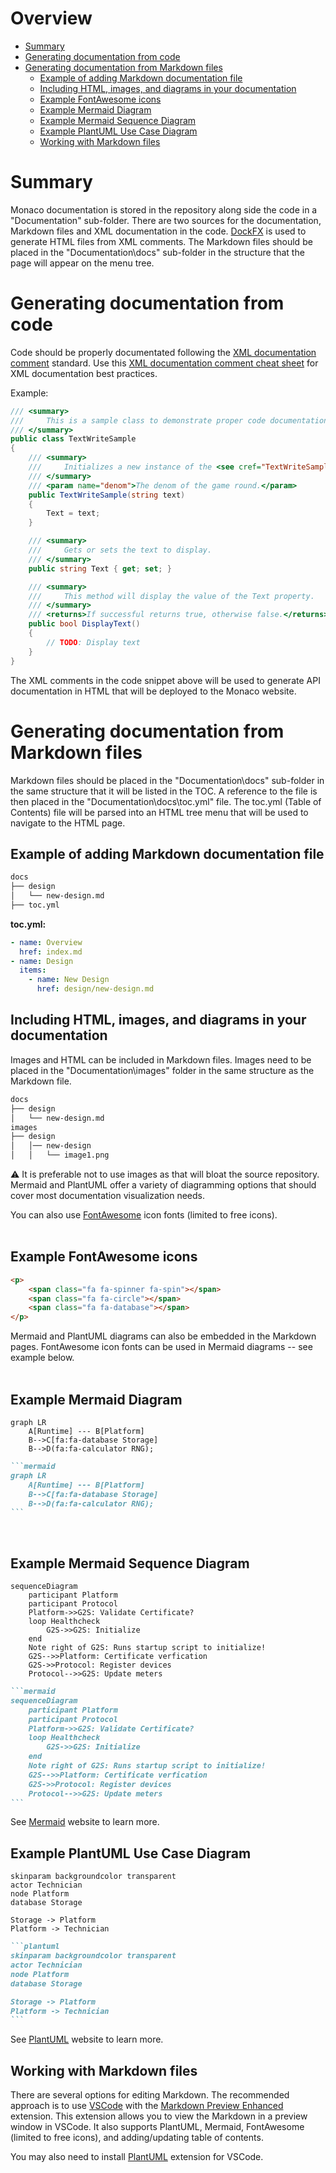 Overview
========

<!-- @import "[TOC]" {cmd="toc" depthFrom=1 depthTo=6 orderedList=false} -->

<!-- code_chunk_output -->

- [Summary](#summary)
- [Generating documentation from code](#generating-documentation-from-code)
- [Generating documentation from Markdown files](#generating-documentation-from-markdown-files)
  - [Example of adding Markdown documentation file](#example-of-adding-markdown-documentation-file)
  - [Including HTML, images, and diagrams in your documentation](#including-html-images-and-diagrams-in-your-documentation)
  - [Example FontAwesome icons](#example-fontawesome-icons)
  - [Example Mermaid Diagram](#example-mermaid-diagram)
  - [Example Mermaid Sequence Diagram](#example-mermaid-sequence-diagram)
  - [Example PlantUML Use Case Diagram](#example-plantuml-use-case-diagram)
  - [Working with Markdown files](#working-with-markdown-files)

<!-- /code_chunk_output -->

# Summary
Monaco documentation is stored in the repository along side the code in a "Documentation" sub-folder. There are two sources for the documentation, Markdown files and XML documentation in the code. <a href="https://dotnet.github.io/docfx" target="_blank">DockFX</a> is used to generate HTML files from XML comments. The Markdown files should be placed in the "Documentation\docs" sub-folder in the structure that the page will appear on the menu tree.

# Generating documentation from code
Code should be properly documentated following the <a href="https://docs.microsoft.com/en-us/dotnet/csharp/language-reference/xmldoc" target="_blank">XML documentation comment</a> standard. Use this <a href="https://blog.rsuter.com/best-practices-for-writing-xml-documentation-phrases-in-c" target="_blank">XML documentation comment cheat sheet</a> for XML documentation best practices.

Example:
``` csharp
/// <summary>
///     This is a sample class to demonstrate proper code documentation.
/// </summary>
public class TextWriteSample
{
    /// <summary>
    ///     Initializes a new instance of the <see cref="TextWriteSample" class.
    /// </summary>
    /// <param name="denom">The denom of the game round.</param>
    public TextWriteSample(string text)
    {
        Text = text;
    }

    /// <summary>
    ///     Gets or sets the text to display.
    /// </summary>
    public string Text { get; set; }

    /// <summary>
    ///     This method will display the value of the Text property.
    /// </summary>
    /// <returns>If successful returns true, otherwise false.</returns>
    public bool DisplayText()
    {
        // TODO: Display text
    }
}
```

The XML comments in the code snippet above will be used to generate API documentation in HTML that will be deployed to the Monaco website.

# Generating documentation from Markdown files
Markdown files should be placed in the "Documentation\docs" sub-folder in the same structure that it will be listed in the TOC. A reference to the file is then placed in the "Documentation\docs\toc.yml" file. The toc.yml (Table of Contents) file will be parsed into an HTML tree menu that will be used to navigate to the HTML page.
<br />

## Example of adding Markdown documentation file
```bash
docs
├── design
│   └── new-design.md
├── toc.yml
```

**toc.yml:**
```yaml
- name: Overview
  href: index.md
- name: Design
  items:
    - name: New Design
      href: design/new-design.md
```

## Including HTML, images, and diagrams in your documentation
Images and HTML can be included in Markdown files. Images need to be placed in the "Documentation\images" folder in the same structure as the Markdown file.

```bash
docs
├── design
│   └── new-design.md
images
├── design
│   │── new-design
│   │   └── image1.png
```

:warning: It is preferable not to use images as that will bloat the source repository. Mermaid and PlantUML offer a variety of diagramming options that should cover most documentation visualization needs.

You can also use <a href="https://fontawesome.com" target="_blank">FontAwesome</a> icon fonts (limited to free icons).
<br />
<br />

## Example FontAwesome icons
<p>
    <span class="fa fa-spinner fa-spin"></span>
    <span class="fa fa-circle"></span>
    <span class="fa fa-database"></span>
</p>

```html
<p>
    <span class="fa fa-spinner fa-spin"></span>
    <span class="fa fa-circle"></span>
    <span class="fa fa-database"></span>
</p>
```

Mermaid and PlantUML diagrams can also be embedded in the Markdown pages. FontAwesome icon fonts can be used in Mermaid diagrams -- see example below.
<br />
<br />

## Example Mermaid Diagram
```mermaid
graph LR
    A[Runtime] --- B[Platform]
    B-->C[fa:fa-database Storage]
    B-->D(fa:fa-calculator RNG);
```

````Markdown
```mermaid
graph LR
    A[Runtime] --- B[Platform]
    B-->C[fa:fa-database Storage]
    B-->D(fa:fa-calculator RNG);
```
````
<br />

## Example Mermaid Sequence Diagram
```mermaid
sequenceDiagram
    participant Platform
    participant Protocol
    Platform->>G2S: Validate Certificate?
    loop Healthcheck
        G2S->>G2S: Initialize
    end
    Note right of G2S: Runs startup script to initialize!
    G2S-->>Platform: Certificate verfication
    G2S->>Protocol: Register devices
    Protocol-->>G2S: Update meters
```

````Markdown
```mermaid
sequenceDiagram
    participant Platform
    participant Protocol
    Platform->>G2S: Validate Certificate?
    loop Healthcheck
        G2S->>G2S: Initialize
    end
    Note right of G2S: Runs startup script to initialize!
    G2S-->>Platform: Certificate verfication
    G2S->>Protocol: Register devices
    Protocol-->>G2S: Update meters
```
````

See <a href="https://mermaid-js.github.io/mermaid" target="_blank">Mermaid</a> website to learn more.

## Example PlantUML Use Case Diagram
```plantuml
skinparam backgroundcolor transparent
actor Technician
node Platform
database Storage

Storage -> Platform
Platform -> Technician
```

````Markdown
```plantuml
skinparam backgroundcolor transparent
actor Technician
node Platform
database Storage

Storage -> Platform
Platform -> Technician
```
````

See <a href="https://plantuml.com/" target="_blank">PlantUML</a> website to learn more.

## Working with Markdown files
There are several options for editing Markdown. The recommended approach is to use <a href="https://code.visualstudio.com" target="_blank">VSCode</a> with the <a href="https://marketplace.visualstudio.com/items?itemName=shd101wyy.markdown-preview-enhanced" target="_blank">Markdown Preview Enhanced</a> extension. This extension allows you to view the Markdown in a preview window in VSCode. It also supports PlantUML, Mermaid, FontAwesome (limited to free icons), and adding/updating table of contents.

You may also need to install <a href="https://marketplace.visualstudio.com/items?itemName=jebbs.plantuml" target="_blank">PlantUML</a> extension for VSCode.
